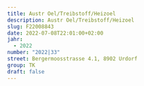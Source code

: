 ```yaml
---
title: Austr Oel/Treibstoff/Heizoel
description: Austr Oel/Treibstoff/Heizoel
slug: F22008843
date: 2022-07-08T22:01:00+02:00
jahr:
  - 2022
number: "2022|33"
street: Bergermoosstrasse 4.1, 8902 Urdorf
group: TK
draft: false
---
```

